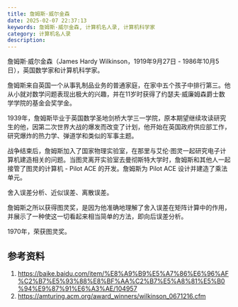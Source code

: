 ```yaml
---
title: 詹姆斯·威尔金森
date: 2025-02-07 22:37:13
keywords: 詹姆斯·威尔金森, 计算机名人录, 计算机科学家
category: 计算机名人录
description:
---
```


詹姆斯·威尔金森（James Hardy Wilkinson，1919年9月27日 - 1986年10月5日），英国数学家和计算机科学家。

詹姆斯来自英国一个从事乳制品业务的普通家庭，在家中五个孩子中排行第三。他从小就对数学问题表现出极大的兴趣，并在11岁时获得了约瑟夫·威廉姆森爵士数学学院的基金会奖学金。

1939年，詹姆斯毕业于英国数学圣地剑桥大学三一学院，原本期望继续攻读研究生的他，因第二次世界大战的爆发而改变了计划，他开始在英国政府供应部工作，研究爆炸的热力学、弹道学和类似的军事主题。

战争结束后，詹姆斯加入了国家物理实验室，在那里与艾伦·图灵一起研究电子计算机建造相关的问题。当图灵离开实验室去曼彻斯特大学时，詹姆斯和其他人一起接管了图灵的计算机 - Pilot ACE 的开发。詹姆斯为 Pilot ACE 设计并建造了乘法单元。

舍入误差分析、近似误差、离散误差。

詹姆斯之所以获得图灵奖，是因为他准确地理解了舍入误差在矩阵计算中的作用，并展示了一种使这一切看起来相当简单的方法，即向后误差分析。

1970年，荣获图灵奖。



## 参考资料
1. https://baike.baidu.com/item/%E8%A9%B9%E5%A7%86%E6%96%AF%C2%B7%E5%93%88%E8%BF%AA%C2%B7%E5%A8%81%E5%B0%94%E9%87%91%E6%A3%AE/104957
2. https://amturing.acm.org/award_winners/wilkinson_0671216.cfm
